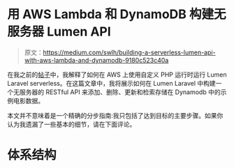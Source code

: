 # 用 AWS Lambda 和 DynamoDB 构建无服务器 Lumen API

> 原文：<https://medium.com/swlh/building-a-serverless-lumen-api-with-aws-lambda-and-dynamodb-9180c523c40a>

在我之前的[帖子](/@igliop/https-medium-com-igliop-running-a-serveless-lumen-rest-api-on-aws-lambda-804089b0852c)中，我解释了如何在 AWS 上使用自定义 PHP 运行时运行 Lumen Laravel serverless。在这篇文章中，我将展示如何在 Lumen Laravel 中构建一个无服务器的 RESTful API 来添加、删除、更新和检索存储在 Dynamodb 中的示例电影数据。

本文并不意味着是一个精确的分步指南:我只包括了达到目标的主要步骤。如果你认为我遗漏了一些基本的细节，请在下面评论。

# 体系结构
